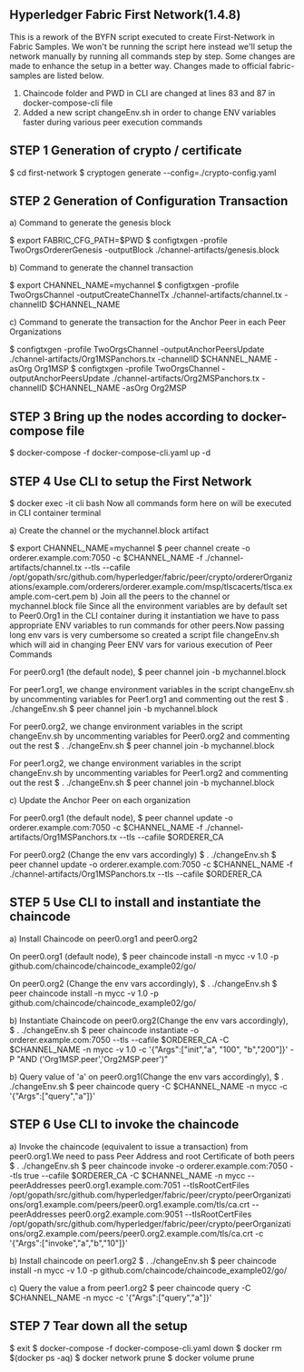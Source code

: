 ## Hyperledger Fabric First Network(1.4.8) 

This is a rework of the BYFN script executed to create First-Network in Fabric Samples. We won't be running the script here instead we'll setup the network manually by running all commands step by step. Some changes are made to enhance the setup in a better way.
Changes made to official fabric-samples are listed below.

1) Chaincode folder and PWD in CLI are changed at lines 83 and 87 in docker-compose-cli file
2) Added a new script changeEnv.sh in order to change ENV variables faster during various peer execution commands

## STEP 1 Generation of crypto / certificate
$ cd first-network
$ cryptogen generate --config=./crypto-config.yaml 

## STEP 2 Generation of Configuration Transaction

a) Command to generate the genesis block

$ export FABRIC_CFG_PATH=$PWD
$ configtxgen -profile TwoOrgsOrdererGenesis -outputBlock ./channel-artifacts/genesis.block

b) Command to generate the channel transaction

$ export CHANNEL_NAME=mychannel
$ configtxgen -profile TwoOrgsChannel -outputCreateChannelTx ./channel-artifacts/channel.tx -channelID $CHANNEL_NAME

c) Command to generate the transaction for the Anchor Peer in each Peer Organizations

$ configtxgen -profile TwoOrgsChannel -outputAnchorPeersUpdate ./channel-artifacts/Org1MSPanchors.tx -channelID $CHANNEL_NAME -asOrg Org1MSP
$ configtxgen -profile TwoOrgsChannel -outputAnchorPeersUpdate ./channel-artifacts/Org2MSPanchors.tx -channelID $CHANNEL_NAME -asOrg Org2MSP

## STEP 3 Bring up the nodes according to docker-compose file
$ docker-compose -f docker-compose-cli.yaml up -d

## STEP 4 Use CLI to setup the First Network
$ docker exec -it cli bash
Now all commands form here on will be executed in CLI container terminal

a) Create the channel or the mychannel.block artifact

$ export CHANNEL_NAME=mychannel
$ peer channel create -o orderer.example.com:7050 -c $CHANNEL_NAME -f ./channel-artifacts/channel.tx --tls --cafile /opt/gopath/src/github.com/hyperledger/fabric/peer/crypto/ordererOrganizations/example.com/orderers/orderer.example.com/msp/tlscacerts/tlsca.example.com-cert.pem
b) Join all the peers to the channel or mychannel.block file
Since all the environment variables are by default set to Peer0.Org1 in the CLI container during it instantiation we have to pass appropriate ENV variables to run commands for other peers.Now passing long env vars is very cumbersome so created a script file changeEnv.sh which will aid in changing Peer ENV vars for various execution of Peer Commands

For peer0.org1 (the default node),
$ peer channel join -b mychannel.block

For peer1.org1, we change environment variables in the script changeEnv.sh by uncommenting variables for Peer1.org1 and commenting out the rest
$ . ./changeEnv.sh
$ peer channel join -b mychannel.block
 
For peer0.org2, we change environment variables in the script changeEnv.sh by uncommenting variables for Peer0.org2 and commenting out the rest
$ . ./changeEnv.sh
$ peer channel join -b mychannel.block

For peer1.org2, we change environment variables in the script changeEnv.sh by uncommenting variables for Peer1.org2 and commenting out the rest
$ . ./changeEnv.sh
$ peer channel join -b mychannel.block

c) Update the Anchor Peer on each organization

For peer0.org1 (the default node),
$ peer channel update -o orderer.example.com:7050 -c $CHANNEL_NAME -f ./channel-artifacts/Org1MSPanchors.tx --tls --cafile $ORDERER_CA

For peer0.org2 (Change the env vars accordingly)
$ . ./changeEnv.sh
$ peer channel update -o orderer.example.com:7050 -c $CHANNEL_NAME -f ./channel-artifacts/Org1MSPanchors.tx --tls --cafile $ORDERER_CA

## STEP 5 Use CLI to install and instantiate the chaincode

a) Install Chaincode on peer0.org1 and peer0.org2

On peer0.org1 (default node),
$ peer chaincode install -n mycc -v 1.0 -p github.com/chaincode/chaincode_example02/go/

On peer0.org2 (Change the env vars accordingly),
$ . ./changeEnv.sh
$ peer chaincode install -n mycc -v 1.0 -p github.com/chaincode/chaincode_example02/go/

b) Instantiate Chaincode on peer0.org2(Change the env vars accordingly),
$ . ./changeEnv.sh
$ peer chaincode instantiate -o orderer.example.com:7050 --tls --cafile $ORDERER_CA -C $CHANNEL_NAME -n mycc -v 1.0 -c '{"Args":["init","a", "100", "b","200"]}' -P "AND ('Org1MSP.peer','Org2MSP.peer')"

b) Query value of 'a' on peer0.org1(Change the env vars accordingly),
$ . ./changeEnv.sh
$ peer chaincode query -C $CHANNEL_NAME -n mycc -c '{"Args":["query","a"]}'

## STEP 6 Use CLI to invoke the chaincode

a) Invoke the chaincode (equivalent to issue a transaction) from peer0.org1.We need to pass Peer Address and root Certificate of both peers
$ . ./changeEnv.sh
$ peer chaincode invoke -o orderer.example.com:7050 --tls true --cafile $ORDERER_CA -C $CHANNEL_NAME -n mycc --peerAddresses peer0.org1.example.com:7051 --tlsRootCertFiles /opt/gopath/src/github.com/hyperledger/fabric/peer/crypto/peerOrganizations/org1.example.com/peers/peer0.org1.example.com/tls/ca.crt --peerAddresses peer0.org2.example.com:9051 --tlsRootCertFiles /opt/gopath/src/github.com/hyperledger/fabric/peer/crypto/peerOrganizations/org2.example.com/peers/peer0.org2.example.com/tls/ca.crt -c '{"Args":["invoke","a","b","10"]}'

b) Install chaincode on peer1.org2
$ . ./changeEnv.sh
$ peer chaincode install -n mycc -v 1.0 -p github.com/chaincode/chaincode_example02/go/

c) Query the value a from peer1.org2
$ peer chaincode query -C $CHANNEL_NAME -n mycc -c '{"Args":["query","a"]}'

## STEP 7 Tear down all the setup
$ exit
$ docker-compose -f docker-compose-cli.yaml down
$ docker rm $(docker ps -aq)
$ docker network prune
$ docker volume prune
